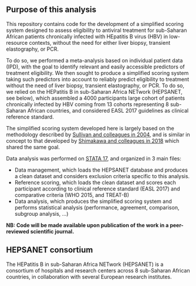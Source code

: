 ## Purpose of this analysis

This repository contains code for the development of a simplified scoring system designed to assess eligibility to antiviral treatment for sub-Saharan African patients chronically infected with HEpatitis B virus (HBV) in low-resource contexts, without the need for either liver biopsy, transient elastography, or PCR.

To do so, we performed a meta-analysis based on individual patient data (IPD), with the goal to identify relevant and easily accessible predictors of treatment eligibility. We then sought to produce a simplified scoring system taking such predictors into account to reliably predict eligibility to treatment without the need of liver biopsy, transient elastography, or PCR. To do so, we relied on the HEPatitis B in sub-Saharan Africa NETwork (HEPSANET, see below), which assembled a 4000 participants large cohort of patients chronically infected by HBV coming from 13 cohorts representing 8 sub-Saharan African countries, and considered EASL 2017 guidelines as clinical reference standard.

The simplified scoring system developed here is largely based on the methodology described by [Sullivan and colleagues in 2004](https://doi.org/10.1002/sim.1742), and is similar in concept to that developed by [Shimakawa and colleagues in 2018](https://doi.org/10.1016/j.jhep.2018.05.024) which shared the same goal.

Data analysis was performed on [STATA 17](https://www.stata.com/), and organized in 3 main files:

* Data management, which loads the HEPSANET database and produces a clean dataset and considers exclusion criteria specific to this analysis.
* Reference scoring, which loads the clean dataset and scores each participant according to clinical reference standard (EASL 2017) and comparative criteria (WHO 2015, and TREAT-B)
* Data analysis, which produces the simplified scoring system and performs statistical analysis (performance, agreement, comparison, subgroup analysis, ...)

<b>NB: Code will be made available upon publication of the work in a peer-reviewed scientific journal.</b>

## HEPSANET consortium
The HEPatitis B in sub-Saharan Africa NETwork (HEPSANET) is a consortium of hospitals and research centers across 8 sub-Saharan African countries, in collaboration with several European research institutes.
